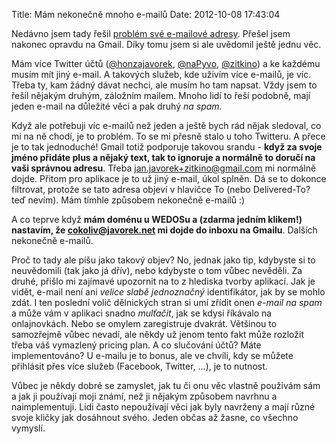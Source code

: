 Title: Mám nekonečně mnoho e-mailů
Date: 2012-10-08 17:43:04

Nedávno jsem tady řešil [problém své e-mailové adresy](http://honzajavorek.cz/blog/novy-e-mail). Přešel jsem nakonec opravdu na Gmail. Díky tomu jsem si ale uvědomil ještě jednu věc.

Mám více Twitter účtů (<a href="http://twitter.com/honzajavorek">@honzajavorek</a>, <a href="http://twitter.com/naPyvo">@naPyvo</a>, <a href="http://twitter.com/zitkino">@zitkino</a>) a ke každému musím mít jiný e-mail. A takových služeb, kde uživím více e-mailů, je víc. Třeba ty, kam žádný dávat nechci, ale musím ho tam napsat. Vždy jsem to řešil nějakým druhým, záložním mailem. Mnoho lidí to řeší podobně, mají jeden e-mail na důležité věci a pak druhý *na spam*.

Když ale potřebuji víc e-mailů než jeden a ještě bych rád nějak sledoval, co mi na ně chodí, je to problém. To se mi přesně stalo u toho Twitteru. A přece je to tak jednoduché! Gmail totiž podporuje takovou srandu - **když za svoje jméno přidáte plus a nějaký text, tak to ignoruje a normálně to doručí na vaši správnou adresu**. Třeba jan.javorek+zitkino@gmail.com mi normálně dojde. Přitom pro aplikace je to už jiný e-mail, úkol splněn. Dá se to dokonce filtrovat, protože se tato adresa objeví v hlavičce To (nebo Delivered-To? teď nevím). Mám tímhle způsobem nekonečně e-mailů :)

A co teprve když **mám doménu u WEDOSu a (zdarma jedním klikem!) nastavím, že cokoliv@javorek.net mi dojde do inboxu na Gmailu**. Dalších nekonečně e-mailů.

Proč to tady ale píšu jako takový objev? No, jednak jako tip, kdybyste si to neuvědomili (tak jako já dřív), nebo kdybyste o tom vůbec nevěděli. Za druhé, přišlo mi zajímavé upozornit na to z hlediska tvorby aplikací. Jak je vidět, e-mail není ani *velice slabě jednoznačný* identifikátor, jak by se mohlo zdát. I ten poslední volič dělnických stran si umí zřídit onen *e-mail na spam* a může vám v aplikaci snadno *mulťačit*, jak se kdysi říkávalo na onlajnovkách. Nebo se omylem zaregistruje dvakrát. Většinou to samozřejmě vůbec nevadí, ale někdy už jenom tento fakt může rozložit třeba váš vymazlený pricing plan. A co slučování účtů? Máte implementováno? U e-mailu je to bonus, ale ve chvíli, kdy se můžete přihlásit přes více služeb (Facebook, Twitter, ...), je to nutnost.

Vůbec je někdy dobré se zamyslet, jak tu či onu věc vlastně použivám sám a jak ji používají moji známí, než ji nějakým způsobem navrhnu a naimplementuji. Lidi často nepoužívají věci jak byly navrženy a mají různé svoje kličky jak dosáhnout svého. Jeden občas až žasne, co všechno vymyslí.
